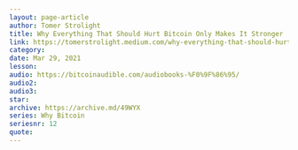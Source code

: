 ```yaml
---
layout: page-article
author: Tomer Strolight
title: Why Everything That Should Hurt Bitcoin Only Makes It Stronger
link: https://tomerstrolight.medium.com/why-everything-that-should-hurt-bitcoin-only-makes-it-stronger-c62e8bb2e961
category: 
date: Mar 29, 2021
lesson: 
audio: https://bitcoinaudible.com/audiobooks-%F0%9F%86%95/
audio2: 
audio3: 
star: 
archive: https://archive.md/49WYX
series: Why Bitcoin
seriesnr: 12
quote: 
---
```


